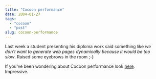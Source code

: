 ```yaml
---
title: "Cocoon performance"
date: 2004-01-27
tags: 
  - "cocoon"
  - "post"
slug: cocoon-performance
---
```


Last week a student presenting his diploma work said something like _we don't want to generate web pages dynamically because it would be too slow_. Raised some eyebrows in the room ;-)

If you've been wondering about Cocoon performance look [here](http://wiki.cocoondev.org/Wiki.jsp?page=CocoonPerformanceResults). Impressive.
